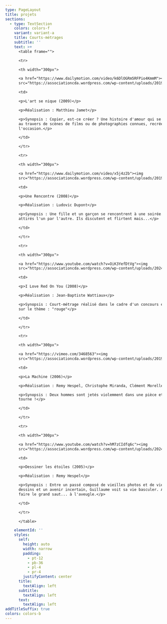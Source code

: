 ```yaml
---
type: PageLayout
title: projets
sections:
  - type: TextSection
    colors: colors-f
    variant: variant-a
    title: Courts-métrages
    subtitle: ''
    text: >+
      <table frame="">

      <tr>

      <th width="300px">

      <a href="https://www.dailymotion.com/video/k6DlOGRm5RFPio4KmmM"><img
      src="https://associationcda.wordpress.com/wp-content/uploads/2019/08/artsenique01-1817097966-e1722580693716.jpg?w=300"></a></th>

      <td>

      <p>L'art se nique (2009)</p>

      <p>Réalisation : Matthieu Jamet</p>

      <p>Synopsis : Copier, est-ce créer ? Une histoire d'amour qui se raconte
      au travers de scènes de films ou de photographies connues, recréées pour
      l'occasion.</p>

      </td>

      </tr>

      <tr>

      <th width="300px">

      <a href="https://www.dailymotion.com/video/x5j4z2b"><img
      src="https://associationcda.wordpress.com/wp-content/uploads/2019/08/artsenique01-1817097966-e1722580693716.jpg?w=300"></a></th>

      <td>

      <p>Une Rencontre (2008)</p>

      <p>Réalisation : Ludovic Dupont</p>

      <p>Synopsis : Une fille et un garçon se rencontrent à une soirée. Ils sont
      attirés l'un par l'autre. Ils discutent et flirtent mais...</p>

      </td>

      </tr>

      <tr>

      <th width="300px">

      <a href="https://www.youtube.com/watch?v=OiK3YefDtVg"><img
      src="https://associationcda.wordpress.com/wp-content/uploads/2024/08/i-love-red-on-you-court-metrage-2008-hq-3386095374-e1722937722459.jpg?w=300"></a></th>

      <td>

      <p>I Love Red On You (2008)</p>

      <p>Réalisation : Jean-Baptiste Wattiaux</p>

      <p>Synopsis : Court-métrage réalisé dans le cadre d'un concours étudiant
      sur le thème : "rouge"</p>

      </td>

      </tr>

      <tr>

      <th width="300px">

      <a href="https://vimeo.com/3468563"><img
      src="https://associationcda.wordpress.com/wp-content/uploads/2019/08/artsenique01-1817097966-e1722580693716.jpg?w=300"></a></th>

      <td>

      <p>La Machine (2006)</p>

      <p>Réalisation : Remy Hespel, Christophe Miranda, Clément Morelle</p>

      <p>Synopsis : Deux hommes sont jetés violemment dans une pièce et... ça
      tourne !</p>

      </td>

      </tr>

      <tr>

      <th width="300px">

      <a href="https://www.youtube.com/watch?v=hM7zCIdfq6c"><img
      src="https://associationcda.wordpress.com/wp-content/uploads/2024/08/dessiner-les-etoiles-cm-hq-358084912-e1722938164591.jpg?w=300"></a></th>

      <td>

      <p>Dessiner les étoiles (2005)</p>

      <p>Réalisation : Remy Hespel</p>

      <p>Synopsis : Entre un passé composé de vieilles photos et de vieux
      dessins et un avenir incertain, Guillaume voit sa vie basculer. A lui de
      faire le grand saut... à l'aveugle.</p>

      </td>

      </tr>

      </table>

    elementId: ''
    styles:
      self:
        height: auto
        width: narrow
        padding:
          - pt-12
          - pb-36
          - pl-4
          - pr-4
        justifyContent: center
      title:
        textAlign: left
      subtitle:
        textAlign: left
      text:
        textAlign: left
addTitleSuffix: true
colors: colors-b
---
```


